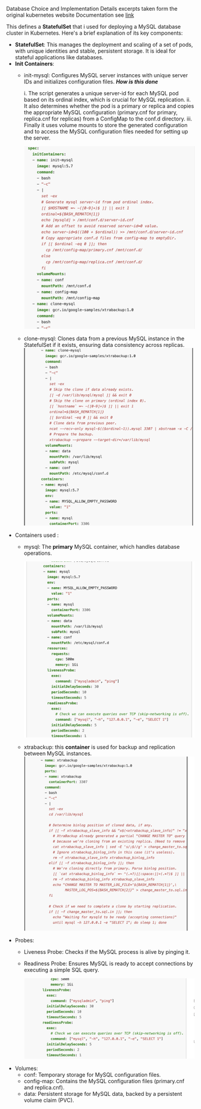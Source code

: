 Database Choice and Implementation Details
excerpts taken form the original kubernetes website Documentation see [link](https://kubernetes.io/docs/tasks/run-application/run-replicated-stateful-application/)

This defines a **StatefulSet** that i used for deploying a MySQL database cluster in Kubernetes. Here's a brief explanation of its key components:

* **StatefulSet**:
  This manages the deployment and scaling of a set of pods, with unique identities and stable, persistent storage. It is ideal for stateful applications like databases.
* **Init Containers**:
  * init-mysql: Configures MySQL server instances with unique server IDs and initializes configuration files.
    ***How is this done***

    i. The script generates a unique server-id for each MySQL pod based on its ordinal index, which is crucial for MySQL replication.
    ii. It also determines whether the pod is a primary or replica and copies the appropriate MySQL configuration (primary.cnf for primary, replica.cnf for replicas) from a ConfigMap to the conf.d directory.
    iii. Finally it uses volume mounts to store the generated configuration and to access the MySQL configuration files needed for setting up the server.

    ![1723367037990](image/ImplementationDetailsGuide/1723367037990.png)
  * clone-mysql: Clones data from a previous MySQL instance in the StatefulSet if it exists, ensuring data consistency across replicas.![1723367060358](image/ImplementationDetailsGuide/1723367060358.png)
* Containers used :
  * mysql: The **primary** MySQL container, which handles database operations.

    ![1723368909193](image/ImplementationDetailsGuide/1723368909193.png)
  * xtrabackup: this **container** is used  for backup and replication between MySQL instances.
    ![1723369129403](image/ImplementationDetailsGuide/1723369129403.png)
* Probes:
  * Liveness Probe: Checks if the MySQL process is alive by pinging it.
  * Readiness Probe: Ensures MySQL is ready to accept connections by executing a simple SQL query.

    ![1723389263700](image/ImplementationDetailsGuide/1723389263700.png)
* Volumes:
  * conf: Temporary storage for MySQL configuration files.
  * config-map: Contains the MySQL configuration files (primary.cnf and replica.cnf).
  * data: Persistent storage for MySQL data, backed by a persistent volume claim (PVC).
